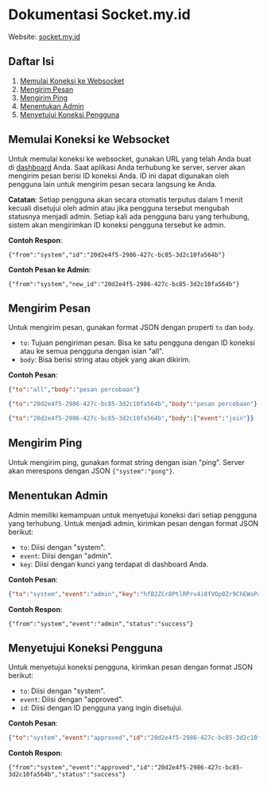 # Dokumentasi Socket.my.id

Website: [socket.my.id](https://socket.my.id)

## Daftar Isi
1. [Memulai Koneksi ke Websocket](#memulai-koneksi-ke-websocket)
2. [Mengirim Pesan](#mengirim-pesan)
3. [Mengirim Ping](#mengirim-ping)
4. [Menentukan Admin](#menentukan-admin)
5. [Menyetujui Koneksi Pengguna](#menyetujui-koneksi-pengguna)

## Memulai Koneksi ke Websocket
Untuk memulai koneksi ke websocket, gunakan URL yang telah Anda buat di [dashboard](https://socket.my.id) Anda. Saat aplikasi Anda terhubung ke server, server akan mengirim pesan berisi ID koneksi Anda. ID ini dapat digunakan oleh pengguna lain untuk mengirim pesan secara langsung ke Anda.

**Catatan**: Setiap pengguna akan secara otomatis terputus dalam 1 menit kecuali disetujui oleh admin atau jika pengguna tersebut mengubah statusnya menjadi admin. Setiap kali ada pengguna baru yang terhubung, sistem akan mengirimkan ID koneksi pengguna tersebut ke admin.

**Contoh Respon**:

`{"from":"system","id":"20d2e4f5-2986-427c-bc85-3d2c10fa564b"}`

**Contoh Pesan ke Admin**:

`{"from":"system","new_id":"20d2e4f5-2986-427c-bc85-3d2c10fa564b"}`

## Mengirim Pesan
Untuk mengirim pesan, gunakan format JSON dengan properti `to` dan `body`.

- `to`: Tujuan pengiriman pesan. Bisa ke satu pengguna dengan ID koneksi atau ke semua pengguna dengan isian "all".
- `body`: Bisa berisi string atau objek yang akan dikirim.

**Contoh Pesan**:

```json
{"to":"all","body":"pesan percobaan"}
```

```json
{"to":"20d2e4f5-2986-427c-bc85-3d2c10fa564b","body":"pesan percobaan"}
```

```json
{"to":"20d2e4f5-2986-427c-bc85-3d2c10fa564b","body":{"event":"join"}}
```

## Mengirim Ping
Untuk mengirim ping, gunakan format string dengan isian "ping". Server akan merespons dengan JSON `{"system":"pong"}`.

## Menentukan Admin
Admin memiliki kemampuan untuk menyetujui koneksi dari setiap pengguna yang terhubung. Untuk menjadi admin, kirimkan pesan dengan format JSON berikut:

- `to`: Diisi dengan "system".
- `event`: Diisi dengan "admin".
- `key`: Diisi dengan kunci yang terdapat di dashboard Anda.

**Contoh Pesan**:

```json
{"to":"system","event":"admin","key":"hfB2ZCr8PtlRPrv4i8fVOp0Zr9ChEWoPaCYjGFHr"}
```

**Contoh Respon**:

`{"from":"system","event":"admin","status":"success"}`

## Menyetujui Koneksi Pengguna
Untuk menyetujui koneksi pengguna, kirimkan pesan dengan format JSON berikut:

- `to`: Diisi dengan "system".
- `event`: Diisi dengan "approved".
- `id`: Diisi dengan ID pengguna yang ingin disetujui.

**Contoh Pesan**:

```json
{"to":"system","event":"approved","id":"20d2e4f5-2986-427c-bc85-3d2c10fa564b"}
```

**Contoh Respon**:

`{"from":"system","event":"approved","id":"20d2e4f5-2986-427c-bc85-3d2c10fa564b","status":"success"}`
